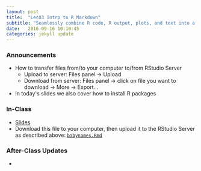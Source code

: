 ```yaml
---
layout: post
title:  "Lec03 Intro to R Markdown"
subtitle: "Seamlessly combine R code, R output, plots, and text into a single document with R Markdown, thereby fostering reproducible research."
date:   2016-09-16 10:10:45
categories: jekyll update
---
```



### Announcements

* How to transfer files from/to your computer to/from RStudio Server
    + Upload to server: Files panel -> Upload
    + Download from server: Files panel -> click on file you want to download -> More -> Export...
* In today's slides we also cover how to install R packages

### In-Class

* <a href = "{{ site.baseurl }}/assets/1-Intro_and_Tools/Intro_to_RMarkdown/Intro_to_RMarkdown.html" target = "_blank">Slides</a>
* Download this file to your computer, then upload it to the RStudio Server as described above: <a href="{{ site.baseurl }}/assets/1-Intro_and_Tools/Intro_to_RMarkdown/babynames.Rmd" target="_blank">`babynames.Rmd`</a>

### After-Class Updates

* 
